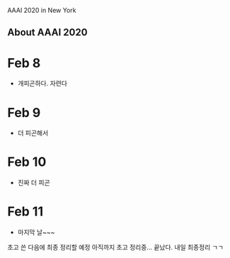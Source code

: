 AAAI 2020 in New York

## About AAAI 2020

# Feb 8
 - 개피곤하다. 자련다

# Feb 9
 - 더 피곤해서 

# Feb 10
 - 진짜 더 피곤

# Feb 11
 - 마지막 날~~~

초고 쓴 다음에 최종 정리할 예정
아직까지 초고 정리중...
끝났다. 내일 최종정리 ㄱㄱ
